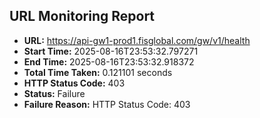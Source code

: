 ## URL Monitoring Report

- **URL:** https://api-gw1-prod1.fisglobal.com/gw/v1/health
- **Start Time:** 2025-08-16T23:53:32.797271
- **End Time:** 2025-08-16T23:53:32.918372
- **Total Time Taken:** 0.121101 seconds
- **HTTP Status Code:** 403
- **Status:** Failure
- **Failure Reason:** HTTP Status Code: 403
